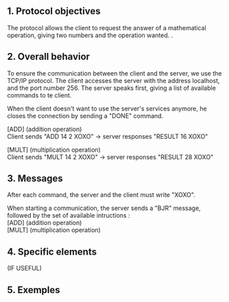 ## 1. Protocol objectives
The protocol allows the client to request the answer of a mathematical operation, giving two numbers and the operation wanted. .

## 2. Overall behavior
To ensure the communication between the client and the server, we use the TCP/IP protocol. The client accesses the server with the address localhost, and the port number 256. The server speaks first, giving a list of available commands to te client.

When the client doesn't want to use the server's services anymore, he closes the connection by sending a "DONE" command.

[ADD] (addition operation)<br />
Client sends "ADD 14 2 XOXO" -> server responses "RESULT 16 XOXO"


[MULT] (multiplication operation)<br />
Client sends "MULT 14 2 XOXO" -> server responses "RESULT 28 XOXO"

## 3. Messages
After each command, the server and the client must write "XOXO". 

When starting a communication, the server sends a "BJR" message, followed by the set of available intructions :<br />
[ADD] (addition operation)<br />
[MULT] (multiplication operation)<br />

## 4. Specific elements 
(IF USEFUL)

## 5. Exemples
